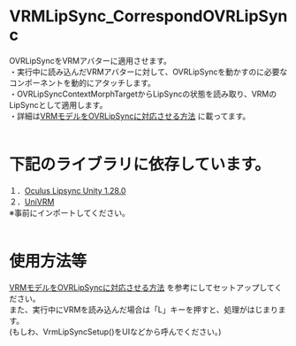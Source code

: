 # VRMLipSync_CorrespondOVRLipSync
OVRLipSyncをVRMアバターに適用させます。<br>
・実行中に読み込んだVRMアバターに対して、OVRLipSyncを動かすのに必要なコンポーネントを動的にアタッチします。<br>
・OVRLipSyncContextMorphTargetからLipSyncの状態を読み取り、VRMのLipSyncとして適用します。<br>
・詳細は<a href="https://qiita.com/Nekomasu/items/104808f7ecd26f1e362a">VRMモデルをOVRLipSyncに対応させる方法</a> に載ってます。<br>
<br>
# 下記のライブラリに依存しています。<br>
１．<a href="https://developer.oculus.com/downloads/package/oculus-lipsync-unity/">Oculus Lipsync Unity 1.28.0</a><br>
２．<a href="https://github.com/dwango/UniVRM/releases">UniVRM</a><br>
※事前にインポートしてください。<br>
<br>
# 使用方法等<br>
<a href="https://qiita.com/Nekomasu/items/104808f7ecd26f1e362a">VRMモデルをOVRLipSyncに対応させる方法</a> を参考にしてセットアップしてください。<br>
また、実行中にVRMを読み込んだ場合は「L」キーを押すと、処理がはじまります。<br>
(もしわ、VrmLipSyncSetup()をUIなどから呼んでください。)<br>
